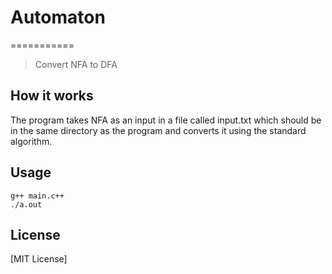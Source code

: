 # Automaton
===========
> Convert NFA to DFA

How it works
------------
The program takes NFA as an input in a file called input.txt which should be in the same directory as the program and converts it using the standard algorithm.

Usage
-----

```
g++ main.c++
./a.out

```

License
-------

[MIT License]
